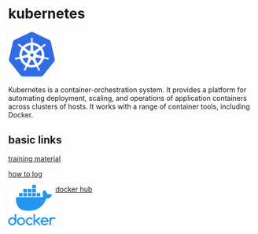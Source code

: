 # kubernetes

<img src="kubernetes_logo.png" width="96">

Kubernetes is a container-orchestration system.
It provides a platform for automating deployment, scaling, and operations of application containers across clusters of hosts. It works with a range of container tools, including Docker.

## basic links
[training material](https://github.com/loodse/k8s-exercises/tree/master/containers/fundamentals)

[how to log](https://github.com/loodse/k8s-exercises/blob/master/containers/fundamentals/10_logs.md)

<img src="docker_logo.png" align="left" width="96">

[docker hub](https://hub.docker.com/search?q=&type=image)  
